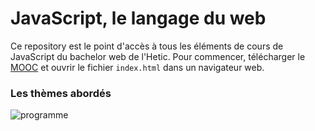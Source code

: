 # JavaScript, le langage du web

Ce repository est le point d'accès à tous les éléments de cours de JavaScript du bachelor web de l'Hetic. Pour commencer, télécharger le [MOOC](https://github.com/yamsellem/hetic.js/raw/master/MOOC/MOOC.zip) et ouvrir le fichier `index.html` dans un navigateur web.

### Les thèmes abordés

![programme](https://cloud.githubusercontent.com/assets/606754/10275825/e864b920-6b4a-11e5-9c09-3425d925dae2.png)

